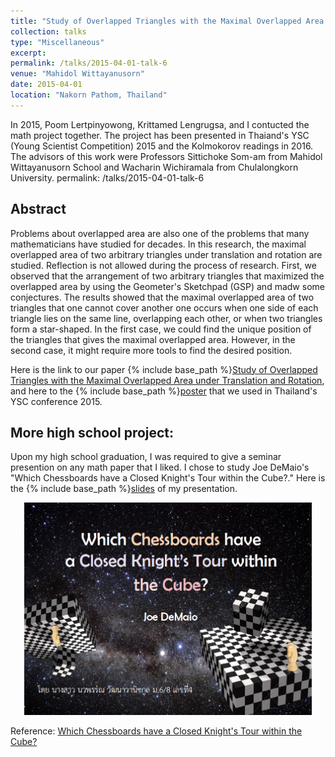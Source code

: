 ```yaml
---
title: "Study of Overlapped Triangles with the Maximal Overlapped Area under Translation and Rotation"
collection: talks
type: "Miscellaneous" 
excerpt:
permalink: /talks/2015-04-01-talk-6
venue: "Mahidol Wittayanusorn"
date: 2015-04-01
location: "Nakorn Pathom, Thailand"
---
```


In 2015, Poom Lertpinyowong, Krittamed Lengrugsa, and I contucted the math project together. The project has been presented in Thaiand's YSC (Young Scientist Competition) 2015 and the Kolmokorov readings in 2016. The advisors of this work were Professors Sittichoke Som-am from Mahidol Wittayanusorn School and Wacharin Wichiramala from Chulalongkorn University.
permalink: /talks/2015-04-01-talk-6

Abstract
---
Problems about overlapped area are also one of the problems that many mathematicians have studied for decades. In this research, the maximal overlapped area
of two arbitrary triangles under translation and rotation are studied. Reflection is not allowed during the process of research. First, we observed that the arrangement of two arbitrary triangles that maximized the overlapped area by using the Geometer's Sketchpad (GSP) and madw some conjectures. The results showed that the maximal overlapped area of two triangles that one cannot cover another one occurs when one side of each triangle lies on the same line, overlapping each other, or when two triangles form a star-shaped. In the first case, we could find the unique position of the triangles that gives the maximal overlapped area. However, in the second case, it might require more tools to find the desired position. 


Here is the link to our paper {% include base_path %}[Study of Overlapped Triangles with the Maximal Overlapped Area under Translation and Rotation](http://ploynawapan.github.io/files/mwitsproject.pdf), and here to the {% include base_path %}[poster](http://ploynawapan.github.io/files/POSTER-YSC.pdf) that we used in Thailand's YSC conference 2015.


More high school project: 
------
Upon my high school graduation, I was required to give a seminar presention on any math paper that I liked. I chose to study Joe DeMaio's "Which Chessboards have a Closed Knight's Tour within the Cube?."  Here is the {% include base_path %}[slides](http://ploynawapan.github.io/files/FINAL_SEMINAR.pdf) of my presentation. 

<p align="center">
  <img width="460" height="340" src="/images/checkboard.png">
</p>

Reference: [Which Chessboards have a Closed Knight's Tour within the Cube?](https://www.combinatorics.org/ojs/index.php/eljc/article/view/v14i1r32)

